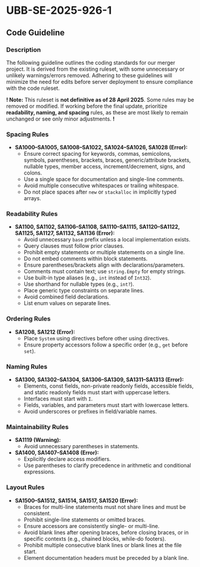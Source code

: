 # UBB-SE-2025-926-1

## Code Guideline

### Description

The following guideline outlines the coding standards for our merger project. It is derived from the existing ruleset, with some unnecessary or unlikely warnings/errors removed. Adhering to these guidelines will minimize the need for edits before server deployment to ensure compliance with the code ruleset.

**! Note:** This ruleset is **not definitive as of 28 April 2025**. Some rules may be removed or modified. If working before the final update, prioritize **readability, naming, and spacing** rules, as these are most likely to remain unchanged or see only minor adjustments. **!**

### Spacing Rules

- **SA1000–SA1005, SA1008–SA1022, SA1024–SA1026, SA1028 (Error):**
  - Ensure correct spacing for keywords, commas, semicolons, symbols, parentheses, brackets, braces, generic/attribute brackets, nullable types, member access, increment/decrement, signs, and colons.
  - Use a single space for documentation and single-line comments.
  - Avoid multiple consecutive whitespaces or trailing whitespace.
  - Do not place spaces after `new` or `stackalloc` in implicitly typed arrays.

### Readability Rules

- **SA1100, SA1102, SA1106–SA1108, SA1110–SA1115, SA1120–SA1122, SA1125, SA1127, SA1132, SA1136 (Error):**
  - Avoid unnecessary `base` prefix unless a local implementation exists.
  - Query clauses must follow prior clauses.
  - Prohibit empty statements or multiple statements on a single line.
  - Do not embed comments within block statements.
  - Ensure parentheses/brackets align with declarations/parameters.
  - Comments must contain text; use `string.Empty` for empty strings.
  - Use built-in type aliases (e.g., `int` instead of `Int32`).
  - Use shorthand for nullable types (e.g., `int?`).
  - Place generic type constraints on separate lines.
  - Avoid combined field declarations.
  - List enum values on separate lines.

### Ordering Rules

- **SA1208, SA1212 (Error):**
  - Place `System` using directives before other using directives.
  - Ensure property accessors follow a specific order (e.g., `get` before `set`).

### Naming Rules

- **SA1300, SA1302–SA1304, SA1306–SA1309, SA1311–SA1313 (Error):**
  - Elements, const fields, non-private readonly fields, accessible fields, and static readonly fields must start with uppercase letters.
  - Interfaces must start with `I`.
  - Fields, variables, and parameters must start with lowercase letters.
  - Avoid underscores or prefixes in field/variable names.

### Maintainability Rules

- **SA1119 (Warning):**
  - Avoid unnecessary parentheses in statements.
- **SA1400, SA1407–SA1408 (Error):**
  - Explicitly declare access modifiers.
  - Use parentheses to clarify precedence in arithmetic and conditional expressions.

### Layout Rules

- **SA1500–SA1512, SA1514, SA1517, SA1520 (Error):**
  - Braces for multi-line statements must not share lines and must be consistent.
  - Prohibit single-line statements or omitted braces.
  - Ensure accessors are consistently single- or multi-line.
  - Avoid blank lines after opening braces, before closing braces, or in specific contexts (e.g., chained blocks, while-do footers).
  - Prohibit multiple consecutive blank lines or blank lines at the file start.
  - Element documentation headers must be preceded by a blank line.
